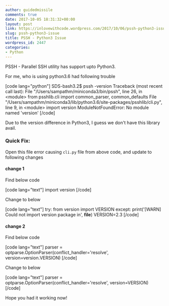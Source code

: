 ```yaml
---
author: guidedmissile
comments: true
date: 2017-10-05 18:31:32+00:00
layout: post
link: https://inlovewithcode.wordpress.com/2017/10/06/pssh-python3-issue/
slug: pssh-python3-issue
title: PSSH - Python3 Issue
wordpress_id: 2447
categories:
- Python
---
```


PSSH - Parallel SSH utility has support upto Python3.

For me, who is using python3.6 had following trouble

[code lang="python"]
SDS-bash3.2$ pssh -version
Traceback (most recent call last):
  File &quot;/Users/sampathm/miniconda3/bin/pssh&quot;, line 26, in &lt;module&gt;
    from psshlib.cli import common_parser, common_defaults
  File &quot;/Users/sampathm/miniconda3/lib/python3.6/site-packages/psshlib/cli.py&quot;, line 9, in &lt;module&gt;
    import version
ModuleNotFoundError: No module named 'version'
[/code]

Due to the version difference in Python3, I guess we don't have this library avail.



### Quick Fix:



Open this file error causing `cli.py` file from above code, and update to following changes



#### change 1



Find below code

[code lang="text"]
import version
[/code]

Change to below

[code lang="text"]
try:
  from version import VERSION
except:
  print('[WARN] Could not import version package in', __file__)
  VERSION=2.3
[/code]



#### change 2



Find below code

[code lang="text"]
    parser = optparse.OptionParser(conflict_handler='resolve',
            version=version.VERSION)
[/code]

Change to below

[code lang="text"]
    parser = optparse.OptionParser(conflict_handler='resolve',
            version=VERSION)
[/code]

Hope you had it working now!
